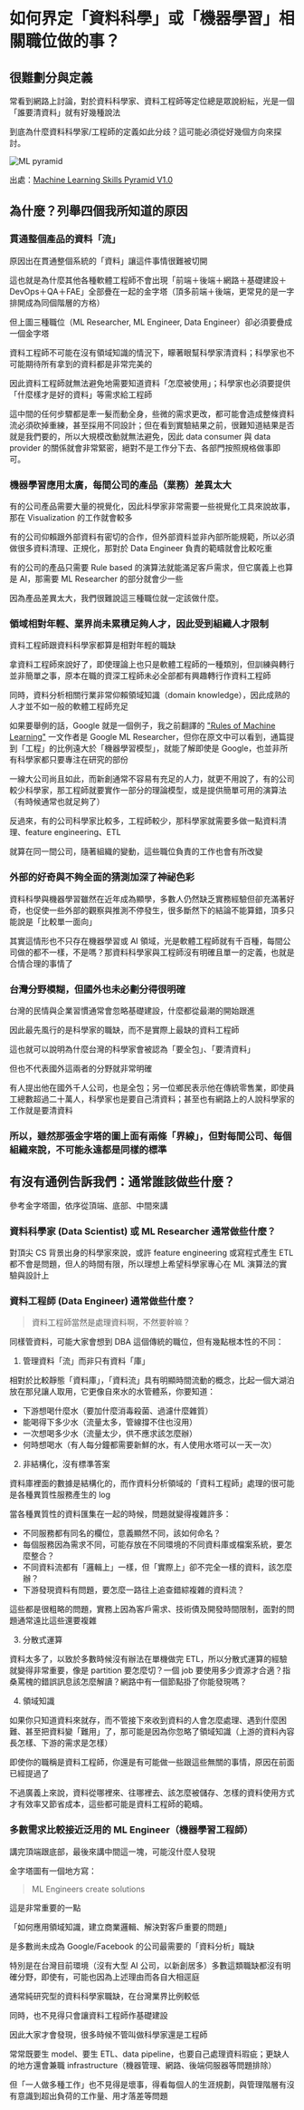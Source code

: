 # 如何界定「資料科學」或「機器學習」相關職位做的事？

## 很難劃分與定義

常看到網路上討論，對於資料科學家、資料工程師等定位總是眾說紛紜，光是一個「誰要清資料」就有好幾種說法

到底為什麼資料科學家/工程師的定義如此分歧？這可能必須從好幾個方向來探討。

![ML pyramid](/assets/ML-pyramid.png)

出處：[Machine Learning Skills Pyramid V1.0](http://www.anlytcs.com/2014/01/machine-learning-skills-pyramid-v10.html)

## 為什麼？列舉四個我所知道的原因

### 貫通整個產品的資料「流」

原因出在貫通整個系統的「資料」讓這件事情很難被切開

這也就是為什麼其他各種軟體工程師不會出現「前端＋後端＋網路＋基礎建設＋DevOps＋QA＋FAE」全部疊在一起的金字塔（頂多前端＋後端，更常見的是一字排開成為同個階層的方格）

但上圖三種職位（ML Researcher, ML Engineer, Data Engineer）卻必須要疊成一個金字塔

資料工程師不可能在沒有領域知識的情況下，矇著眼幫科學家清資料；科學家也不可能期待所有拿到的資料都是非常完美的

因此資料工程師就無法避免地需要知道資料「怎麼被使用」；科學家也必須要提供「什麼樣才是好的資料」等需求給工程師

這中間的任何步驟都是牽一髮而動全身，些微的需求更改，都可能會造成整條資料流必須砍掉重練，甚至採用不同設計；但在看到實驗結果之前，很難知道結果是否就是我們要的，所以大規模改動就無法避免，因此 data consumer 與 data provider 的關係就會非常緊密，絕對不是工作分下去、各部門按照規格做事即可。

### 機器學習應用太廣，每間公司的產品（業務）差異太大

有的公司產品需要大量的視覺化，因此科學家非常需要一些視覺化工具來說故事，那在 Visualization 的工作就會較多

有的公司仰賴跟外部資料有密切的合作，但外部資料並非內部所能規範，所以必須做很多資料清理、正規化，那對於 Data Engineer 負責的範疇就會比較吃重

有的公司的產品只需要 Rule based 的演算法就能滿足客戶需求，但它廣義上也算是 AI，那需要 ML Researcher 的部分就會少一些

因為產品差異太大，我們很難說這三種職位就一定該做什麼。


### 領域相對年輕、業界尚未累積足夠人才，因此受到組織人才限制

資料工程師跟資料科學家都算是相對年輕的職缺

拿資料工程師來說好了，即使理論上也只是軟體工程師的一種類別，但訓練與轉行並非簡單之事，原本在職的資深工程師未必全部都有興趣轉行作資料工程師

同時，資料分析相關行業非常仰賴領域知識（domain knowledge），因此成熟的人才並不如一般的軟體工程師充足

如果要舉例的話，Google 就是一個例子，我之前翻譯的 ["Rules of Machine Learning"](http://martin.zinkevich.org/rules_of_ml/rules_of_ml.pdf) 一文作者是 Google ML Researcher，但你在原文中可以看到，通篇提到「工程」的比例遠大於「機器學習模型」，就能了解即使是 Google，也並非所有科學家都只要專注在研究的部份

一線大公司尚且如此，而新創通常不容易有充足的人力，就更不用說了，有的公司較少科學家，那工程師就要實作一部分的理論模型，或是提供簡單可用的演算法（有時候通常也就足夠了）

反過來，有的公司科學家比較多，工程師較少，那科學家就需要多做一點資料清理、feature engineering、ETL

就算在同一間公司，隨著組織的變動，這些職位負責的工作也會有所改變


### 外部的好奇與不夠全面的猜測加深了神祕色彩

資料科學與機器學習雖然在近年成為顯學，多數人仍然缺乏實務經驗但卻充滿著好奇，也促使一些外部的觀察與推測不停發生，很多斷然下的結論不能算錯，頂多只能說是「比較單一面向」

其實這情形也不只存在機器學習或 AI 領域，光是軟體工程師就有千百種，每間公司做的都不一樣，不是嗎？那資料科學家與工程師沒有明確且單一的定義，也就是合情合理的事情了

### 台灣分野模糊，但國外也未必劃分得很明確

台灣的民情與企業習慣通常會忽略基礎建設，什麼都從最潮的開始跟進

因此最先風行的是科學家的職缺，而不是實際上最缺的資料工程師

這也就可以說明為什麼台灣的科學家會被認為「要全包」、「要清資料」

但也不代表國外這兩者的分野就非常明確

有人提出他在國外千人公司，也是全包；另一位鄉民表示他在傳統零售業，即使員工總數超過二十萬人，科學家也是要自己清資料；甚至也有網路上的人說科學家的工作就是要清資料

### 所以，雖然那張金字塔的圖上面有兩條「界線」，但對每間公司、每個組織來說，不可能永遠都是同樣的標準


## 有沒有通例告訴我們：通常誰該做些什麼？

參考金字塔圖，依序從頂端、底部、中間來講

### 資料科學家 (Data Scientist) 或 ML Researcher 通常做些什麼？

對頂尖 CS 背景出身的科學家來說，或許 feature engineering 或寫程式產生 ETL 都不會是問題，但人的時間有限，所以理想上希望科學家專心在 ML 演算法的實驗與設計上


### 資料工程師 (Data Engineer) 通常做些什麼？

> 資料工程師當然是處理資料啊，不然要幹嘛？

同樣管資料，可能大家會想到 DBA 這個傳統的職位，但有幾點根本性的不同：

1. 管理資料「流」而非只有資料「庫」

相對於比較靜態「資料庫」，「資料流」具有明顯時間流動的概念，比起一個大湖泊放在那兒讓人取用，它更像自來水的水管體系，你要知道：

* 下游想喝什麼水（要加什麼消毒殺菌、過濾什麼雜質）
* 能喝得下多少水（流量太多，管線撐不住也沒用）
* 一次想喝多少水（流量太少，供不應求該怎麼辦）
* 何時想喝水（有人每分鐘都需要新鮮的水，有人使用水塔可以一天一次）

2. 非結構化，沒有標準答案

資料庫裡面的數據是結構化的，而作資料分析領域的「資料工程師」處理的很可能是各種異質性服務產生的 log

當各種異質性的資料匯集在一起的時候，問題就變得複雜許多：

* 不同服務都有同名的欄位，意義顯然不同，該如何命名？
* 每個服務因為需求不同，可能存放在不同環境的不同資料庫或檔案系統，要怎麼整合？
* 不同資料流都有「邏輯上」一樣，但「實際上」卻不完全一樣的資料，該怎麼辦？
* 下游發現資料有問題，要怎麼一路往上追查錯綜複雜的資料流？

這些都是很粗略的問題，實務上因為客戶需求、技術債及開發時間限制，面對的問題通常遠比這些還要複雜

3. 分散式運算

資料太多了，以致於多數時候沒有辦法在單機做完 ETL，所以分散式運算的經驗就變得非常重要，像是 partition 要怎麼切？一個 job 要使用多少資源才合適？指桑罵槐的錯誤訊息該怎麼解讀？網路中有一個節點掛了你能發現嗎？

4. 領域知識

如果你只知道資料來就存，而不管接下來收到資料的人會怎麼處理、遇到什麼困難、甚至把資料變「難用」了，那可能是因為你忽略了領域知識（上游的資料內容長怎樣、下游的需求是怎樣）


即使你的職稱是資料工程師，你還是有可能做一些跟這些無關的事情，原因在前面已經提過了

不過廣義上來說，資料從哪裡來、往哪裡去、該怎麼被儲存、怎樣的資料使用方式才有效率又節省成本，這些都可能是資料工程師的範疇。

### 多數需求比較接近泛用的 ML Engineer（機器學習工程師）

講完頂端跟底部，最後來講中間這一塊，可能沒什麼人發現

金字塔圖有一個地方寫：

> ML Engineers create solutions

這是非常重要的一點

「如何應用領域知識，建立商業邏輯、解決對客戶重要的問題」

是多數尚未成為 Google/Facebook 的公司最需要的「資料分析」職缺

特別是在台灣目前環境（沒有大型 AI 公司，以新創居多）多數這類職缺都沒有明確分野，即使有，可能也因為上述理由而各自大相逕庭


通常純研究型的資料科學家職缺，在台灣業界比例較低

同時，也不見得只會讓資料工程師作基礎建設

因此大家才會發現，很多時候不管叫做科學家還是工程師

常常既要生 model、要生 ETL、data pipeline，也要自己處理資料瑕疵；更缺人的地方還會兼職 infrastructure（機器管理、網路、後端伺服器等問題排除）

但「一人做多種工作」也不見得是壞事，得看每個人的生涯規劃，與管理階層有沒有意識到超出負荷的工作量、用才落差等問題